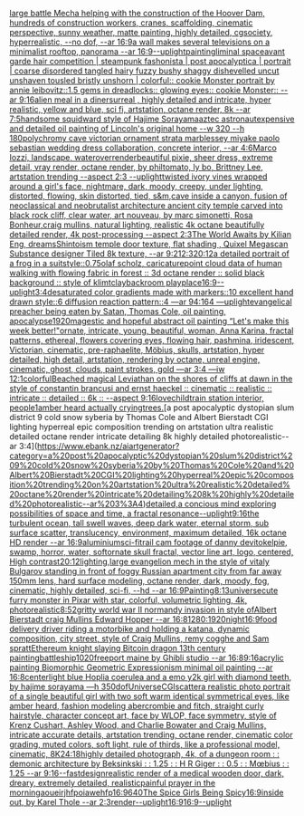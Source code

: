 [large battle Mecha helping with the construction of the Hoover Dam, hundreds of construction workers, cranes, scaffolding, cinematic perspective, sunny weather, matte painting, highly detailed, cgsociety, hyperrealistic, --no dof, --ar 16:9](https://www.ebank.nz/aiartgenerator?category=large%20battle%20Mecha%20helping%20with%20the%20construction%20of%20the%20Hoover%20Dam%2C%20hundreds%20of%20construction%20workers%2C%20cranes%2C%20scaffolding%2C%20cinematic%20perspective%2C%20sunny%20weather%2C%20matte%20painting%2C%20highly%20detailed%2C%20cgsociety%2C%20hyperrealistic%2C%20--no%20dof%2C%20--ar%2016%3A9)[a wall makes several televisions on a minimalist rooftop, panorama --ar 16:9](https://www.ebank.nz/aiartgenerator?category=a%20wall%20makes%20several%20televisions%20on%20a%20minimalist%20rooftop%2C%20panorama%20--ar%2016%3A9)[--uplight](https://www.ebank.nz/aiartgenerator?category=--uplight)[painting](https://www.ebank.nz/aiartgenerator?category=painting)[liminal space](https://www.ebank.nz/aiartgenerator?category=liminal%20space)[avant garde hair competition | steampunk fashonista | post apocalyptica | portrait | coarse disordered tangled hairy fuzzy bushy shaggy dishevelled uncut unshaven tousled bristly unshorn | colorful:: cookie Monster portrait by annie leibovitz::1.5 gems in dreadlocks:: glowing eyes:: cookie Monster:: --ar 9:16](https://www.ebank.nz/aiartgenerator?category=avant%20garde%20hair%20competition%20%7C%20steampunk%20fashonista%20%7C%20post%20apocalyptica%20%7C%20portrait%20%7C%20coarse%20disordered%20tangled%20hairy%20fuzzy%20bushy%20shaggy%20dishevelled%20uncut%20unshaven%20tousled%20bristly%20unshorn%20%7C%20colorful%3A%3A%20cookie%20Monster%20portrait%20by%20annie%20leibovitz%3A%3A1.5%20gems%20in%20dreadlocks%3A%3A%20glowing%20eyes%3A%3A%20cookie%20Monster%3A%3A%20--ar%209%3A16)[alien meal in a dinersurreal , highly detailed and intricate, hyper realistic, yellow and blue, sci fi, artstation, octane render, 8k --ar 7:5](https://www.ebank.nz/aiartgenerator?category=alien%20meal%20in%20a%20dinersurreal%20%2C%20highly%20detailed%20and%20intricate%2C%20hyper%20realistic%2C%20yellow%20and%20blue%2C%20sci%20fi%2C%20artstation%2C%20octane%20render%2C%208k%20--ar%207%3A5)[handsome squidward style of Hajime Sorayama](https://www.ebank.nz/aiartgenerator?category=handsome%20squidward%20style%20of%20Hajime%20Sorayama)[aztec astronaut](https://www.ebank.nz/aiartgenerator?category=aztec%20astronaut)[expensive and detailed oil painting of Lincoln's original home --w 320 --h 180](https://www.ebank.nz/aiartgenerator?category=expensive%20and%20detailed%20oil%20painting%20of%20Lincoln%27s%20original%20home%20--w%20320%20--h%20180)[polychromy cave victorian ornament strata marble](https://www.ebank.nz/aiartgenerator?category=polychromy%20cave%20victorian%20ornament%20strata%20marble)[ssey miyake paolo sebastian wedding dress collaboration, concrete interior, --ar 4:6](https://www.ebank.nz/aiartgenerator?category=ssey%20miyake%20paolo%20sebastian%20wedding%20dress%20collaboration%2C%20concrete%20interior%2C%20--ar%204%3A6)[Marco Iozzi, landscape, water](https://www.ebank.nz/aiartgenerator?category=Marco%20Iozzi%2C%20landscape%2C%20water)[over](https://www.ebank.nz/aiartgenerator?category=over)[render](https://www.ebank.nz/aiartgenerator?category=render)[beautiful pixie, sheer dress, extreme detail, vray render, octane render, by philtomato,  ly bo, Brittney Lee, artstation trending --aspect 2:3 --uplight](https://www.ebank.nz/aiartgenerator?category=beautiful%20pixie%2C%20sheer%20dress%2C%20extreme%20detail%2C%20vray%20render%2C%20octane%20render%2C%20by%20philtomato%2C%20%20ly%20bo%2C%20Brittney%20Lee%2C%20artstation%20trending%20--aspect%202%3A3%20--uplight)[twisted ivory vines wrapped around a girl's face, nightmare, dark, moody, creepy, under lighting, distorted, flowing, skin distorted, tied, s&m,](https://www.ebank.nz/aiartgenerator?category=twisted%20ivory%20vines%20wrapped%20around%20a%20girl%27s%20face%2C%20nightmare%2C%20dark%2C%20moody%2C%20creepy%2C%20under%20lighting%2C%20distorted%2C%20flowing%2C%20skin%20distorted%2C%20tied%2C%20s%26m%2C)[cave inside a canyon, fusion of neoclassical and neobrutalist architecture ancient city temple carved into black rock cliff, clear water, art nouveau, by marc simonetti, Rosa Bonheur,craig mullins, natural lighting, realistic 4k octane beautifully detailed render, 4k post-processing --aspect 2:3](https://www.ebank.nz/aiartgenerator?category=cave%20inside%20a%20canyon%2C%20fusion%20of%20neoclassical%20and%20neobrutalist%20architecture%20ancient%20city%20temple%20carved%20into%20black%20rock%20cliff%2C%20clear%20water%2C%20art%20nouveau%2C%20by%20marc%20simonetti%2C%20Rosa%20Bonheur%2Ccraig%20mullins%2C%20natural%20lighting%2C%20realistic%204k%20octane%20beautifully%20detailed%20render%2C%204k%20post-processing%20--aspect%202%3A3)[The World Awaits by Kilian Eng, dreams](https://www.ebank.nz/aiartgenerator?category=The%20World%20Awaits%20by%20Kilian%20Eng%2C%20dreams)[Shintoism temple door texture, flat shading , Quixel Megascan Substance designer Tiled 8k texture, --ar 9:21](https://www.ebank.nz/aiartgenerator?category=Shintoism%20temple%20door%20texture%2C%20flat%20shading%20%2C%20Quixel%20Megascan%20Substance%20designer%20Tiled%208k%20texture%2C%20--ar%209%3A21)[2:3](https://www.ebank.nz/aiartgenerator?category=2%3A3)[20:12](https://www.ebank.nz/aiartgenerator?category=20%3A12)[a detailed portrait of a frog in a suit](https://www.ebank.nz/aiartgenerator?category=a%20detailed%20portrait%20of%20a%20frog%20in%20a%20suit)[style](https://www.ebank.nz/aiartgenerator?category=style)[::0.75](https://www.ebank.nz/aiartgenerator?category=%3A%3A0.75)[olaf scholz, caricature](https://www.ebank.nz/aiartgenerator?category=olaf%20scholz%2C%20caricature)[point cloud data of human walking with flowing fabric in forest :: 3d octane render :: solid black background :: style of klimt](https://www.ebank.nz/aiartgenerator?category=point%20cloud%20data%20of%20human%20walking%20with%20flowing%20fabric%20in%20forest%20%3A%3A%203d%20octane%20render%20%3A%3A%20solid%20black%20background%20%3A%3A%20style%20of%20klimt)[clay](https://www.ebank.nz/aiartgenerator?category=clay)[backroom playplace](https://www.ebank.nz/aiartgenerator?category=backroom%20playplace)[16:9](https://www.ebank.nz/aiartgenerator?category=16%3A9)[--uplight](https://www.ebank.nz/aiartgenerator?category=--uplight)[3:4](https://www.ebank.nz/aiartgenerator?category=3%3A4)[desaturated color gradients made with markers::10 excellent hand drawn style::6 diffusion reaction pattern::4 —ar 94:164 —uplight](https://www.ebank.nz/aiartgenerator?category=desaturated%20color%20gradients%20made%20with%20markers%3A%3A10%20excellent%20hand%20drawn%20style%3A%3A6%20diffusion%20reaction%20pattern%3A%3A4%20%E2%80%94ar%2094%3A164%20%E2%80%94uplight)[evangelical preacher being eaten by Satan, Thomas Cole, oil painting, apocalypse](https://www.ebank.nz/aiartgenerator?category=evangelical%20preacher%20being%20eaten%20by%20Satan%2C%20Thomas%20Cole%2C%20oil%20painting%2C%20apocalypse)[1920](https://www.ebank.nz/aiartgenerator?category=1920)[magestic and hopeful abstract oil painting “Let's make this week better!"](https://www.ebank.nz/aiartgenerator?category=magestic%20and%20hopeful%20abstract%20oil%20painting%20%E2%80%9CLet%27s%20make%20this%20week%20better%21%22)[ornate, intricate, young, beautiful, woman, Anna Karina, fractal patterns, ethereal, flowers covering eyes, flowing hair, pashmina, iridescent, Victorian, cinematic, pre-raphaelite, Möbius, skulls, artstation, hyper detailed, high detail, artstation, rendering by octane, unreal engine, cinematic, ghost, clouds, paint strokes, gold —ar 3:4 —iw 1](https://www.ebank.nz/aiartgenerator?category=ornate%2C%20intricate%2C%20young%2C%20beautiful%2C%20woman%2C%20Anna%20Karina%2C%20fractal%20patterns%2C%20ethereal%2C%20flowers%20covering%20eyes%2C%20flowing%20hair%2C%20pashmina%2C%20iridescent%2C%20Victorian%2C%20cinematic%2C%20pre-raphaelite%2C%20M%C3%B6bius%2C%20skulls%2C%20artstation%2C%20hyper%20detailed%2C%20high%20detail%2C%20artstation%2C%20rendering%20by%20octane%2C%20unreal%20engine%2C%20cinematic%2C%20ghost%2C%20clouds%2C%20paint%20strokes%2C%20gold%20%E2%80%94ar%203%3A4%20%E2%80%94iw%201)[2:1](https://www.ebank.nz/aiartgenerator?category=2%3A1)[colorful](https://www.ebank.nz/aiartgenerator?category=colorful)[Beached magical Leviathan  on the shores of cliffs at dawn in the style of constantin brancusi and ernst haeckel :: cinematic :: realistic :: intricate :: detailed :: 6k :: --aspect 9:16](https://www.ebank.nz/aiartgenerator?category=Beached%20magical%20Leviathan%20%20on%20the%20shores%20of%20cliffs%20at%20dawn%20in%20the%20style%20of%20constantin%20brancusi%20and%20ernst%20haeckel%20%3A%3A%20cinematic%20%3A%3A%20realistic%20%3A%3A%20intricate%20%3A%3A%20detailed%20%3A%3A%206k%20%3A%3A%20--aspect%209%3A16)[lovechild](https://www.ebank.nz/aiartgenerator?category=lovechild)[train station interior, people](https://www.ebank.nz/aiartgenerator?category=train%20station%20interior%2C%20people)[1](https://www.ebank.nz/aiartgenerator?category=1)[amber heard actually crying](https://www.ebank.nz/aiartgenerator?category=amber%20heard%20actually%20crying)[trees.](https://www.ebank.nz/aiartgenerator?category=trees.)[a post apocalyptic dystopian slum district 9 cold snow syberia by Thomas Cole and Albert Bierstadt CGI lighting hyperreal epic composition trending on artstation ultra realistic detailed octane render intricate detailing 8k highly detailed photorealistic--ar 3:4](https://www.ebank.nz/aiartgenerator?category=a%20post%20apocalyptic%20dystopian%20slum%20district%209%20cold%20snow%20syberia%20by%20Thomas%20Cole%20and%20Albert%20Bierstadt%20CGI%20lighting%20hyperreal%20epic%20composition%20trending%20on%20artstation%20ultra%20realistic%20detailed%20octane%20render%20intricate%20detailing%208k%20highly%20detailed%20photorealistic--ar%203%3A4)[detailed,](https://www.ebank.nz/aiartgenerator?category=detailed%2C)[a concious mind exploring possibilities of space and time, a fractal resonance](https://www.ebank.nz/aiartgenerator?category=a%20concious%20mind%20exploring%20possibilities%20of%20space%20and%20time%2C%20a%20fractal%20resonance)[--uplight](https://www.ebank.nz/aiartgenerator?category=--uplight)[9:16](https://www.ebank.nz/aiartgenerator?category=9%3A16)[the turbulent ocean, tall swell waves, deep dark water,  eternal storm, sub surface scatter,  translucency,  environment, maximum detailed, 16k octane HD render --ar 16:9](https://www.ebank.nz/aiartgenerator?category=the%20turbulent%20ocean%2C%20tall%20swell%20waves%2C%20deep%20dark%20water%2C%20%20eternal%20storm%2C%20sub%20surface%20scatter%2C%20%20translucency%2C%20%20environment%2C%20maximum%20detailed%2C%2016k%20octane%20HD%20render%20--ar%2016%3A9)[aluminium](https://www.ebank.nz/aiartgenerator?category=aluminium)[sci-fi](https://www.ebank.nz/aiartgenerator?category=sci-fi)[trail cam footage of danny devito](https://www.ebank.nz/aiartgenerator?category=trail%20cam%20footage%20of%20danny%20devito)[kelpie, swamp, horror, water, soft](https://www.ebank.nz/aiartgenerator?category=kelpie%2C%20swamp%2C%20horror%2C%20water%2C%20soft)[ornate skull fractal, vector line art, logo, centered, High contrast](https://www.ebank.nz/aiartgenerator?category=ornate%20skull%20fractal%2C%20vector%20line%20art%2C%20logo%2C%20centered%2C%20High%20contrast)[20:12](https://www.ebank.nz/aiartgenerator?category=20%3A12)[lighting,](https://www.ebank.nz/aiartgenerator?category=lighting%2C)[large evangelion mech in the style of vitaly Bulgarov standing in front of foggy Russian apartment city from far away 150mm lens, hard surface modeling, octane render, dark, moody, fog, cinematic, highly detailed, sci-fi, --hd --ar 16:9](https://www.ebank.nz/aiartgenerator?category=large%20evangelion%20mech%20in%20the%20style%20of%20vitaly%20Bulgarov%20standing%20in%20front%20of%20foggy%20Russian%20apartment%20city%20from%20far%20away%20150mm%20lens%2C%20hard%20surface%20modeling%2C%20octane%20render%2C%20dark%2C%20moody%2C%20fog%2C%20cinematic%2C%20highly%20detailed%2C%20sci-fi%2C%20--hd%20--ar%2016%3A9)[Painting](https://www.ebank.nz/aiartgenerator?category=Painting)[8:13](https://www.ebank.nz/aiartgenerator?category=8%3A13)[universe](https://www.ebank.nz/aiartgenerator?category=universe)[cute furry monster in Pixar with star, colorful, volumetric lighting, 4k, photorealistic](https://www.ebank.nz/aiartgenerator?category=cute%20furry%20monster%20in%20Pixar%20with%20star%2C%20colorful%2C%20volumetric%20lighting%2C%204k%2C%20photorealistic)[8:5](https://www.ebank.nz/aiartgenerator?category=8%3A5)[2](https://www.ebank.nz/aiartgenerator?category=2)[gritty world war II normandy invasion in style ofAlbert Bierstadt craig Mullins Edward Hopper --ar 16:8](https://www.ebank.nz/aiartgenerator?category=gritty%20world%20war%20II%20normandy%20invasion%20in%20style%20ofAlbert%20Bierstadt%20craig%20Mullins%20Edward%20Hopper%20--ar%2016%3A8)[1280:1920](https://www.ebank.nz/aiartgenerator?category=1280%3A1920)[night](https://www.ebank.nz/aiartgenerator?category=night)[16:9](https://www.ebank.nz/aiartgenerator?category=16%3A9)[food delivery driver riding a motorbike and holding a katana, dynamic composition, city street, style of Craig Mullins, remy cogghe and Sam spratt](https://www.ebank.nz/aiartgenerator?category=food%20delivery%20driver%20riding%20a%20motorbike%20and%20holding%20a%20katana%2C%20dynamic%20composition%2C%20city%20street%2C%20style%20of%20Craig%20Mullins%2C%20remy%20cogghe%20and%20Sam%20spratt)[Ethereum knight slaying Bitcoin dragon 13th century painting](https://www.ebank.nz/aiartgenerator?category=Ethereum%20knight%20slaying%20Bitcoin%20dragon%2013th%20century%20painting)[battleship](https://www.ebank.nz/aiartgenerator?category=battleship)[1020](https://www.ebank.nz/aiartgenerator?category=1020)[freeport maine by Ghibli studio --ar 16:8](https://www.ebank.nz/aiartgenerator?category=freeport%20maine%20by%20Ghibli%20studio%20--ar%2016%3A8)[9:16](https://www.ebank.nz/aiartgenerator?category=9%3A16)[acrylic painting Biomorphic Geometric Expressionism minimal oil painting --ar 16:8](https://www.ebank.nz/aiartgenerator?category=acrylic%20painting%20Biomorphic%20Geometric%20Expressionism%20minimal%20oil%20painting%20--ar%2016%3A8)[center](https://www.ebank.nz/aiartgenerator?category=center)[light blue Hoplia coerulea and a emo y2k girl with diamond teeth,  by hajime sorayama —h 350](https://www.ebank.nz/aiartgenerator?category=light%20blue%20Hoplia%20coerulea%20and%20a%20emo%20y2k%20girl%20with%20diamond%20teeth%2C%20%20by%20hajime%20sorayama%20%E2%80%94h%20350)[dof](https://www.ebank.nz/aiartgenerator?category=dof)[Universe](https://www.ebank.nz/aiartgenerator?category=Universe)[CGI](https://www.ebank.nz/aiartgenerator?category=CGI)[scatter](https://www.ebank.nz/aiartgenerator?category=scatter)[a realistic photo portrait of a single beautiful girl with two soft warm identical symmetrical eyes, like amber heard, fashion modeling abercrombie and fitch, straight curly hairstyle, character concept art, face by WLOP, face symmetry, style of Krenz Cushart, Ashley Wood, and Charlie Bowater and Craig Mullins, intricate accurate details, artstation trending, octane render, cinematic color grading, muted colors, soft light, rule of thirds, like a professional model, cinematic, 8K](https://www.ebank.nz/aiartgenerator?category=a%20realistic%20photo%20portrait%20of%20a%20single%20beautiful%20girl%20with%20two%20soft%20warm%20identical%20symmetrical%20eyes%2C%20like%20amber%20heard%2C%20fashion%20modeling%20abercrombie%20and%20fitch%2C%20straight%20curly%20hairstyle%2C%20character%20concept%20art%2C%20face%20by%20WLOP%2C%20face%20symmetry%2C%20style%20of%20Krenz%20Cushart%2C%20Ashley%20Wood%2C%20and%20Charlie%20Bowater%20and%20Craig%20Mullins%2C%20intricate%20accurate%20details%2C%20artstation%20trending%2C%20octane%20render%2C%20cinematic%20color%20grading%2C%20muted%20colors%2C%20soft%20light%2C%20rule%20of%20thirds%2C%20like%20a%20professional%20model%2C%20cinematic%2C%208K)[24:18](https://www.ebank.nz/aiartgenerator?category=24%3A18)[highly detailed photograph, 4k, of a dungeon room : : demonic architecture by Beksinkski : : 1.25 : : H R Giger : : 0.5 : :  Mœbius : : 1.25 --ar 9:16](https://www.ebank.nz/aiartgenerator?category=highly%20detailed%20photograph%2C%204k%2C%20of%20a%20dungeon%20room%20%3A%20%3A%20demonic%20architecture%20by%20Beksinkski%20%3A%20%3A%201.25%20%3A%20%3A%20H%20R%20Giger%20%3A%20%3A%200.5%20%3A%20%3A%20%20M%C5%93bius%20%3A%20%3A%201.25%20--ar%209%3A16)[--fast](https://www.ebank.nz/aiartgenerator?category=--fast)[design](https://www.ebank.nz/aiartgenerator?category=design)[realistic render of a medical wooden door, dark, dreary, extremely detailed, realistic](https://www.ebank.nz/aiartgenerator?category=realistic%20render%20of%20a%20medical%20wooden%20door%2C%20dark%2C%20dreary%2C%20extremely%20detailed%2C%20realistic)[painful prayer in the morning](https://www.ebank.nz/aiartgenerator?category=painful%20prayer%20in%20the%20morning)[aoueirjhfpoiawehfp](https://www.ebank.nz/aiartgenerator?category=aoueirjhfpoiawehfp)[16:9](https://www.ebank.nz/aiartgenerator?category=16%3A9)[640](https://www.ebank.nz/aiartgenerator?category=640)[The Spice Girls Being Spicy](https://www.ebank.nz/aiartgenerator?category=The%20Spice%20Girls%20Being%20Spicy)[16:9](https://www.ebank.nz/aiartgenerator?category=16%3A9)[inside out, by Karel Thole --ar 2:3](https://www.ebank.nz/aiartgenerator?category=inside%20out%2C%20by%20Karel%20Thole%20--ar%202%3A3)[render](https://www.ebank.nz/aiartgenerator?category=render)[--uplight](https://www.ebank.nz/aiartgenerator?category=--uplight)[16:9](https://www.ebank.nz/aiartgenerator?category=16%3A9)[16:9](https://www.ebank.nz/aiartgenerator?category=16%3A9)[--uplight](https://www.ebank.nz/aiartgenerator?category=--uplight)